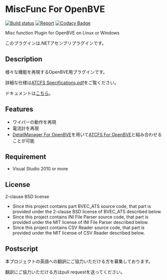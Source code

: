 ﻿# MiscFunc For OpenBVE

[![Build status](https://ci.appveyor.com/api/projects/status/25pncalfbxoejtq8?svg=true)](https://ci.appveyor.com/project/s520/miscfunc-for-openbve)
[![Report](https://inspecode.rocro.com/badges/github.com/s520/MiscFunc_For_OpenBVE/report?token=RXHF7VfFX6DpMRx8rWKa8MI2xfRv5RGxqzcqZoaMyjg&branch=master)](https://inspecode.rocro.com/reports/github.com/s520/MiscFunc_For_OpenBVE/branch/master/summary)
[![Codacy Badge](https://api.codacy.com/project/badge/Grade/89e90f837903411893f5010467133157)](https://www.codacy.com/project/s520/MiscFunc_For_OpenBVE/dashboard?utm_source=github.com&amp;utm_medium=referral&amp;utm_content=s520/MiscFunc_For_OpenBVE&amp;utm_campaign=Badge_Grade_Dashboard)

Misc function Plugin for OpenBVE on Linux or Windows

このプラグインは.NETアセンブリプラグインです。

## Description

様々な機能を再現するOpenBVE用プラグインです。

詳細な仕様は[ATCFS Specifications.pdf](https://github.com/s520/ATCFS_For_OpenBVE/blob/master/doc/ATCFS%20Specifications.pdf)をご覧ください。

ドキュメントは[こちら]()。

## Features

- ワイパーの動作を再現
- 電流計を再現
- [DetailManager For OpenBVE](https://github.com/s520/DetailManager_For_OpenBVE)を用いて[ATCFS For OpenBVE](https://github.com/s520/ATCFS_For_OpenBVE)と組み合わせることが可能

## Requirement

- Visual Studio 2010 or more

## License

2-clause BSD license

- Since this project contains part BVEC_ATS source code, that part is provided under the 2-clause BSD license of BVEC_ATS described below.
- Since this project contains INI File Parser source code, that part is provided under the MIT license of INI File Parser described below.
- Since this project contains CSV Reader source code, that part is provided under the MIT license of CSV Reader described below.

## Postscript

本プロジェクトの英語への翻訳にご協力いただける方を募集しております。

翻訳にご協力いただける方はpull requestを送ってください。